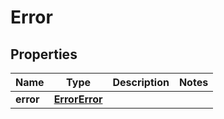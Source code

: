 
# Error

## Properties
Name | Type | Description | Notes
------------ | ------------- | ------------- | -------------
**error** | [**ErrorError**](ErrorError.md) |  | 



